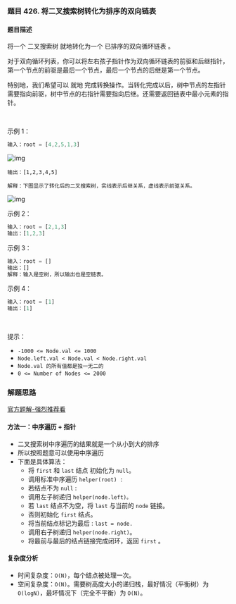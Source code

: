 ### 题目 426. 将二叉搜索树转化为排序的双向链表
#### 题目描述
将一个 二叉搜索树 就地转化为一个 已排序的双向循环链表 。

对于双向循环列表，你可以将左右孩子指针作为双向循环链表的前驱和后继指针，第一个节点的前驱是最后一个节点，最后一个节点的后继是第一个节点。

特别地，我们希望可以 就地 完成转换操作。当转化完成以后，树中节点的左指针需要指向前驱，树中节点的右指针需要指向后继。还需要返回链表中最小元素的指针。

 

示例 1：

```js
输入：root = [4,2,5,1,3] 
```
![img](426-1.png)
```
输出：[1,2,3,4,5]

解释：下图显示了转化后的二叉搜索树，实线表示后继关系，虚线表示前驱关系。
```
![img](426-2.png)


示例 2：

```js
输入：root = [2,1,3]
输出：[1,2,3]
```
示例 3：

```js
输入：root = []
输出：[]
解释：输入是空树，所以输出也是空链表。
```
示例 4：

```js
输入：root = [1]
输出：[1]
```
 

提示：

- `-1000 <= Node.val <= 1000`
- `Node.left.val < Node.val < Node.right.val`
- `Node.val 的所有值都是独一无二的`
- `0 <= Number of Nodes <= 2000`
### 解题思路
[官方题解-强烈推荐看](https://leetcode-cn.com/problems/convert-binary-search-tree-to-sorted-doubly-linked-list/solution/jiang-er-cha-sou-suo-shu-zhuan-hua-wei-pai-xu-de-s/)
#### 方法一：中序遍历 + 指针

- 二叉搜索树中序遍历的结果就是一个从小到大的排序
- 所以按照题意可以使用中序遍历
- 下面是具体算法：
  - 将 `first` 和 `last` 结点 初始化为 `null`。
  - 调用标准中序遍历 `helper(root) :`
  - 若结点不为 `null` :
  - 调用左子树递归 `helper(node.left)。`
  - 若 `last` 结点不为空，将 `last` 与当前的 `node` 链接。
  - 否则初始化 `first` 结点。
  - 将当前结点标记为最后 : `last = node.`
  - 调用右子树递归 `helper(node.right)`。
  - 将最前与最后的结点链接完成闭环，返回 `first` 。

#### 复杂度分析
- 时间复杂度：`O(N)`，每个结点被处理一次。
- 空间复杂度：`O(N)`。需要树高度大小的递归栈，最好情况（平衡树）为 `O(logN)`，最坏情况下（完全不平衡）为 `O(N)`。
